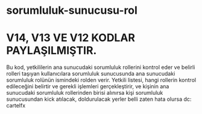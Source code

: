 # sorumluluk-sunucusu-rol

# V14, V13 VE V12 KODLAR PAYLAŞILMIŞTIR.

Bu kod, yetkililerin ana sunucudaki sorumluluk rollerini kontrol eder ve belirli rolleri taşıyan kullanıcılara sorumluluk sunucusunda ana sunucudaki sorumluluk rolünün ismindeki rolden verir. Yetkili listesi, hangi rollerin kontrol edileceğini belirtir ve gerekli işlemleri gerçekleştirir, ve kişinin ana sunucudaki sorumluluk rollerinden birisi alınırsa kişi sorumluluk sunucusundan kick atılacak, doldurulacak yerler belli zaten hata olursa dc: cartelfx
